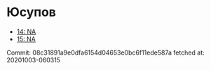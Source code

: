 # Юсупов
- [14: NA](14.md)
- [15: NA](15.md)

Commit: 08c31891a9e0dfa6154d04653e0bc6f11ede587a
 fetched at: 20201003-060315

